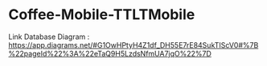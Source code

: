 # Coffee-Mobile-TTLTMobile

Link Database Diagram : https://app.diagrams.net/#G1OwHPtyH4Z1df_DH55E7rE84SukTIScV0#%7B%22pageId%22%3A%22eTaQ9H5LzdsNfmUA7jqO%22%7D
